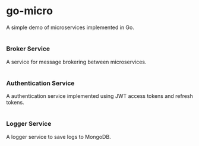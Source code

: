 # go-micro

A simple demo of microservices implemented in Go.
#
### Broker Service

A service for message brokering between microservices.
#

### Authentication Service
A authentication service implemented using JWT access tokens and refresh tokens.
#

### Logger Service
A logger service to save logs to MongoDB.

